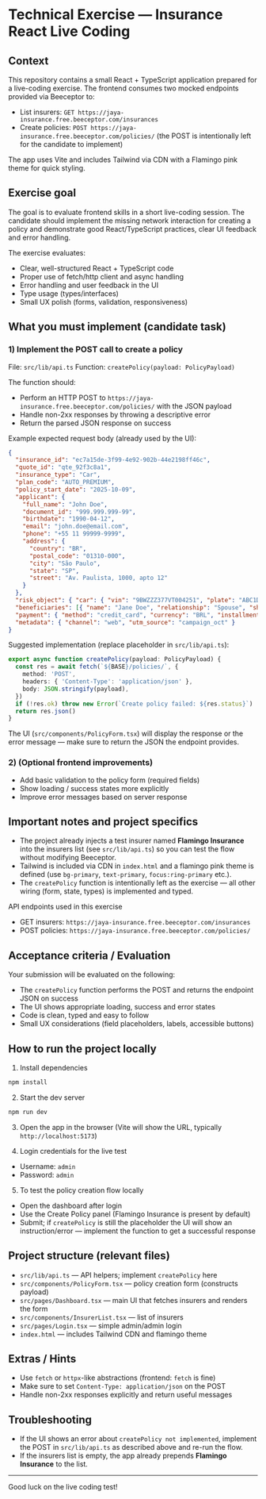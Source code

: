 # Technical Exercise — Insurance React Live Coding

## Context
This repository contains a small React + TypeScript application prepared for a live-coding exercise. The frontend consumes two mocked endpoints provided via Beeceptor to:

- List insurers: `GET https://jaya-insurance.free.beeceptor.com/insurances`
- Create policies: `POST https://jaya-insurance.free.beeceptor.com/policies/` (the POST is intentionally left for the candidate to implement)

The app uses Vite and includes Tailwind via CDN with a Flamingo pink theme for quick styling.

## Exercise goal
The goal is to evaluate frontend skills in a short live-coding session. The candidate should implement the missing network interaction for creating a policy and demonstrate good React/TypeScript practices, clear UI feedback and error handling.

The exercise evaluates:
- Clear, well-structured React + TypeScript code
- Proper use of fetch/http client and async handling
- Error handling and user feedback in the UI
- Type usage (types/interfaces)
- Small UX polish (forms, validation, responsiveness)

## What you must implement (candidate task)

### 1) Implement the POST call to create a policy
File: `src/lib/api.ts`
Function: `createPolicy(payload: PolicyPayload)`

The function should:
- Perform an HTTP POST to `https://jaya-insurance.free.beeceptor.com/policies/` with the JSON payload
- Handle non-2xx responses by throwing a descriptive error
- Return the parsed JSON response on success

Example expected request body (already used by the UI):

```json
{
  "insurance_id": "ec7a15de-3f99-4e92-902b-44e2198ff46c",
  "quote_id": "qte_92f3c8a1",
  "insurance_type": "Car",
  "plan_code": "AUTO_PREMIUM",
  "policy_start_date": "2025-10-09",
  "applicant": {
    "full_name": "John Doe",
    "document_id": "999.999.999-99",
    "birthdate": "1990-04-12",
    "email": "john.doe@email.com",
    "phone": "+55 11 99999-9999",
    "address": {
      "country": "BR",
      "postal_code": "01310-000",
      "city": "São Paulo",
      "state": "SP",
      "street": "Av. Paulista, 1000, apto 12"
    }
  },
  "risk_object": { "car": { "vin": "9BWZZZ377VT004251", "plate": "ABC1D23", "year": 2022, "make": "Volkswagen", "model": "Golf" } },
  "beneficiaries": [{ "name": "Jane Doe", "relationship": "Spouse", "share": 100 }],
  "payment": { "method": "credit_card", "currency": "BRL", "installments": 12, "amount": 129.5, "card": { "holder_name": "JOHN DOE", "last4": "4242", "token": "tok_visa_abc123" } },
  "metadata": { "channel": "web", "utm_source": "campaign_oct" }
}
```

Suggested implementation (replace placeholder in `src/lib/api.ts`):

```ts
export async function createPolicy(payload: PolicyPayload) {
  const res = await fetch(`${BASE}/policies/`, {
    method: 'POST',
    headers: { 'Content-Type': 'application/json' },
    body: JSON.stringify(payload),
  })
  if (!res.ok) throw new Error(`Create policy failed: ${res.status}`)
  return res.json()
}
```

The UI (`src/components/PolicyForm.tsx`) will display the response or the error message — make sure to return the JSON the endpoint provides.

### 2) (Optional frontend improvements)
- Add basic validation to the policy form (required fields)
- Show loading / success states more explicitly
- Improve error messages based on server response

## Important notes and project specifics
- The project already injects a test insurer named **Flamingo Insurance** into the insurers list (see `src/lib/api.ts`) so you can test the flow without modifying Beeceptor.
- Tailwind is included via CDN in `index.html` and a flamingo pink theme is defined (use `bg-primary`, `text-primary`, `focus:ring-primary` etc.).
- The `createPolicy` function is intentionally left as the exercise — all other wiring (form, state, types) is implemented and typed.

API endpoints used in this exercise
- GET insurers: `https://jaya-insurance.free.beeceptor.com/insurances`
- POST policies: `https://jaya-insurance.free.beeceptor.com/policies/`

## Acceptance criteria / Evaluation
Your submission will be evaluated on the following:
- The `createPolicy` function performs the POST and returns the endpoint JSON on success
- The UI shows appropriate loading, success and error states
- Code is clean, typed and easy to follow
- Small UX considerations (field placeholders, labels, accessible buttons)

## How to run the project locally
1. Install dependencies

```bash
npm install
```

2. Start the dev server

```bash
npm run dev
```

3. Open the app in the browser (Vite will show the URL, typically `http://localhost:5173`)

4. Login credentials for the live test

- Username: `admin`
- Password: `admin`

5. To test the policy creation flow locally
- Open the dashboard after login
- Use the Create Policy panel (Flamingo Insurance is present by default)
- Submit; if `createPolicy` is still the placeholder the UI will show an instruction/error — implement the function to get a successful response

## Project structure (relevant files)
- `src/lib/api.ts` — API helpers; implement `createPolicy` here
- `src/components/PolicyForm.tsx` — policy creation form (constructs payload)
- `src/pages/Dashboard.tsx` — main UI that fetches insurers and renders the form
- `src/components/InsurerList.tsx` — list of insurers
- `src/pages/Login.tsx` — simple admin/admin login
- `index.html` — includes Tailwind CDN and flamingo theme

## Extras / Hints
- Use `fetch` or `httpx`-like abstractions (frontend: `fetch` is fine)
- Make sure to set `Content-Type: application/json` on the POST
- Handle non-2xx responses explicitly and return useful messages

## Troubleshooting
- If the UI shows an error about `createPolicy not implemented`, implement the POST in `src/lib/api.ts` as described above and re-run the flow.
- If the insurers list is empty, the app already prepends **Flamingo Insurance** to the list.

---

Good luck on the live coding test!
